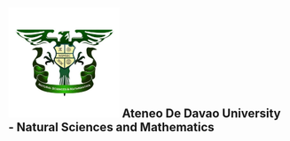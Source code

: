 ## <img src="logo.jpg" alt="drawing" width="200"/> Ateneo De Davao University - Natural Sciences and Mathematics &nbsp;&nbsp;&nbsp;&nbsp;&nbsp;&nbsp;&nbsp;&nbsp;&nbsp;&nbsp;&nbsp;&nbsp; 

